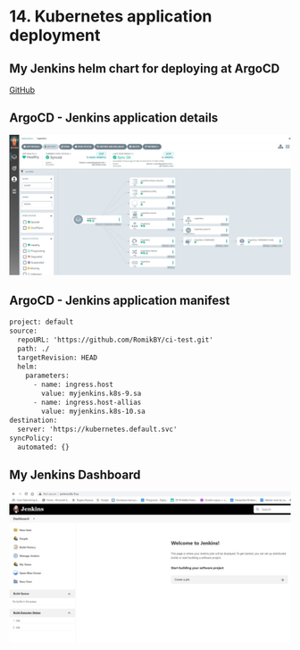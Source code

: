 # 14. Kubernetes application deployment

## My Jenkins helm chart for deploying at ArgoCD
[GitHub](https://github.com/RomikBY/ci-test)
## ArgoCD - Jenkins application details
![ArgoCD](./argocd.jpg)
## ArgoCD - Jenkins application manifest
```
project: default
source:
  repoURL: 'https://github.com/RomikBY/ci-test.git'
  path: ./
  targetRevision: HEAD
  helm:
    parameters:
      - name: ingress.host
        value: myjenkins.k8s-9.sa
      - name: ingress.host-allias
        value: myjenkins.k8s-10.sa
destination:
  server: 'https://kubernetes.default.svc'
syncPolicy:
  automated: {}

```
## My Jenkins Dashboard 
![Jeinkins](./jenkins.jpg)


